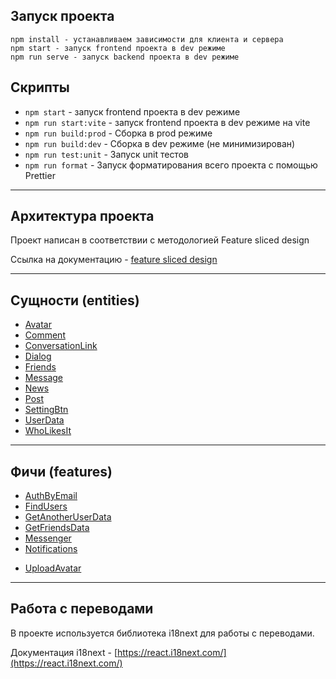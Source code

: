 ## Запуск проекта

```
npm install - устанавливаем зависимости для клиента и сервера
npm start - запуск frontend проекта в dev режиме
npm run serve - запуск backend проекта в dev режиме
```
## Скрипты

- `npm start` - запуск frontend проекта в dev режиме
- `npm run start:vite` - запуск frontend проекта в dev режиме на vite
- `npm run build:prod` - Сборка в prod режиме
- `npm run build:dev` - Сборка в dev режиме (не минимизирован)
- `npm run test:unit` - Запуск unit тестов
- `npm run format` - Запуск форматирования всего проекта с помощью Prettier
  
----

## Архитектура проекта

Проект написан в соответствии с методологией Feature sliced design

Ссылка на документацию - [feature sliced design](https://feature-sliced.design/docs/get-started/tutorial)

----


## Сущности (entities)

- [Avatar](client/src/entities/Avatar)
- [Comment](client/src/entities/Comment)
- [ConversationLink](client/src/entities/ConversationLink)
- [Dialog](client/src/entities/Dialog)
- [Friends](client/src/entities/Friends)
- [Message](client/src/entities/Message)
- [News](client/src/entities/News)
- [Post](client/src/entities/Post)
- [SettingBtn](client/src/entities/SettingBtn)
- [UserData](client/src/entities/UserData)
- [WhoLikesIt](client/src/entities/WhoLikesIt)


----


## Фичи (features)
- [AuthByEmail](client/src/features/AuthByEmail)
- [FindUsers](client/src/features/FindUsers)
- [GetAnotherUserData](client/src/features/GetAnotherUserData)
- [GetFriendsData](client/src/features/GetFriendsData)
- [Messenger](client/src/features/Messenger)
- [Notifications](client/src/features/Notifications)
<!-- - [CreatePost](client/src/features/CreatePost) -->
- [UploadAvatar](client/src/features/UploadAvatar)


----


## Работа с переводами

В проекте используется библиотека i18next для работы с переводами.

Документация i18next - [https://react.i18next.com/](https://react.i18next.com/)